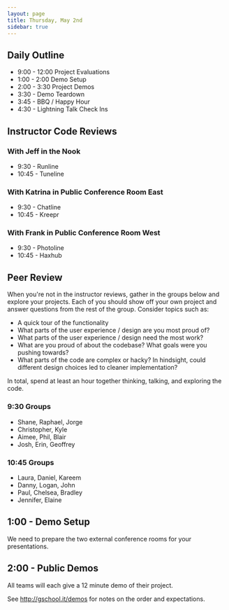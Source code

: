 ```yaml
---
layout: page
title: Thursday, May 2nd
sidebar: true
---
```


## Daily Outline

* 9:00 - 12:00 Project Evaluations
* 1:00 - 2:00 Demo Setup
* 2:00 - 3:30 Project Demos
* 3:30 - Demo Teardown
* 3:45 - BBQ / Happy Hour
* 4:30 - Lightning Talk Check Ins

## Instructor Code Reviews

### With Jeff in the Nook

* 9:30 - Runline
* 10:45 - Tuneline

### With Katrina in Public Conference Room East

* 9:30 - Chatline
* 10:45 - Kreepr

### With Frank in Public Conference Room West

* 9:30 - Photoline
* 10:45 - Haxhub

## Peer Review

When you're not in the instructor reviews, gather in the groups below and explore your projects. Each of you should show off your own project and answer questions from the rest of the group. Consider topics such as:

* A quick tour of the functionality
* What parts of the user experience / design are you most proud of?
* What parts of the user experience / design need the most work?
* What are you proud of about the codebase? What goals were you pushing towards?
* What parts of the code are complex or hacky? In hindsight, could different design choices led to cleaner implementation?

In total, spend at least an hour together thinking, talking, and exploring the code.

### 9:30 Groups

* Shane, Raphael, Jorge
* Christopher, Kyle
* Aimee, Phil, Blair
* Josh, Erin, Geoffrey

### 10:45 Groups

* Laura, Daniel, Kareem
* Danny, Logan, John
* Paul, Chelsea, Bradley
* Jennifer, Elaine

## 1:00 - Demo Setup

We need to prepare the two external conference rooms for your presentations.

## 2:00 - Public Demos

All teams will each give a 12 minute demo of their project.

See http://gschool.it/demos for notes on the order and expectations.
